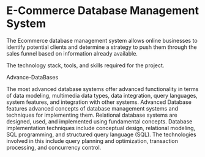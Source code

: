 # E-Commerce Database Management System

The Ecommerce database management system allows online businesses to identify potential clients and determine a strategy to push them through the sales funnel based on information already available.

The technology stack, tools, and skills required for the project.

Advance-DataBases

The most advanced database systems offer advanced functionality in terms of data modeling, multimedia data types, data integration, query languages, system features, and integration with other systems.
Advanced Database features advanced concepts of database management systems and techniques for implementing them. Relational database systems are designed, used, and implemented using fundamental concepts. Database implementation techniques include conceptual design, relational modeling, SQL programming, and structured query language (SQL).  The technologies involved in this include query planning and optimization, transaction processing, and concurrency control.

